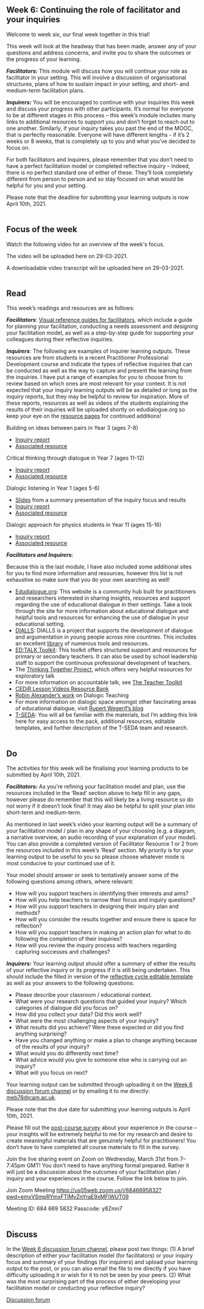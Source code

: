 ## Week 6: Continuing the role of facilitator and your inquiries


Welcome to week six, our final week together in this trial!

This week will look at the headway that has been made, answer any of your questions and address concerns, and invite you to share the outcomes or the progress of your learning. 

**_Facilitators:_** This module will discuss how you will continue your role as facilitator in your setting. This will involve a discussion of organisational structures, plans of how to sustain impact in your setting, and short- and medium-term facilitation plans.

**_Inquirers:_** You will be encouraged to continue with your inquiries this week and discuss your progress with other participants. It’s normal for everyone to be at different stages in this process – this week’s module includes many links to additional resources to support you and don’t forget to reach out to one another. Similarly, if your inquiry takes you past the end of the MOOC, that is perfectly reasonable. Everyone will have different lengths - if it’s 2 weeks or 8 weeks, that is completely up to you and what you’ve decided to focus on.

For both facilitators and inquirers, please remember that you don’t need to have a perfect facilitation model or completed reflective inquiry – indeed, there is no perfect standard one of either of these. They’ll look completely different from person to person and so stay focused on what would be helpful for you and your setting.

Please note that the deadline for submitting your learning outputs is now April 10th, 2021.
<br/><br/>
## Focus of the week

Watch the following video for an overview of the week's focus.

The video will be uploaded here on 29-03-2021.

A downloadable video transcript will be uploaded here on 29-03-2021.
<br/><br/>
## Read

This week’s readings and resources are as follows:

**_Facilitators_**: [Visual reference guides for facilitators](https://mbrugha.github.io/course-in-a-box/img/Facilitator_resources.doc.zip), which include a guide for planning your facilitation, conducting a needs assessment and designing your facilitation model, as well as a step-by-step guide for supporting your colleagues during their reflective inquiries.

**_Inquirers_**: The following are examples of Inquirer learning outputs. These resources are from students in a recent Practitioner Professional Development course and indicate the types of reflective inquiries that can be conducted as well as the way to capture and present the learning from the inquiries. I have put a range of examples for you to choose from to review based on which ones are most relevant for your context. It is not expected that your inquiry learning outputs will be as detailed or long as the inquiry reports, but they may be helpful to review for inspiration. More of these reports, resources as well as videos of the students explaining the results of their inquiries will be uploaded shortly on edudialogue.org so keep your eye on the [resource pages](https://www.edudialogue.org/resources/) for continued additions!

Building on ideas between pairs in Year 3 (ages 7-8)
* [Inquiry report](https://mbrugha.github.io/course-in-a-box/img/Building_on_ideas_year3_report.pdf) 
* [Associated resource](https://mbrugha.github.io/course-in-a-box/img/Building_on_ideas_year3_resource.pdf) 

Critical thinking through dialogue in Year 7 (ages 11-12)
* [Inquiry report](https://mbrugha.github.io/course-in-a-box/img/Critical_thinking_years7and8_report.pdf) 
* [Associated resource](https://mbrugha.github.io/course-in-a-box/img/Critical_thinking_years7and8_resource.pdf) 

Dialogic listening in Year 1 (ages 5-6)
* [Slides](https://mbrugha.github.io/course-in-a-box/img/Dialogic_listening_year1_presentation.pptx) from a summary presentation of the inquiry focus and results
* [Inquiry report](https://mbrugha.github.io/course-in-a-box/img/Dialogic_listening_year1_report.pdf)
* [Associated resource](https://mbrugha.github.io/course-in-a-box/img/Dialogic_listening_year1_resource.pdf) 

Dialogic approach for physics students in Year 11 (ages 15-16)
* [Inquiry report](https://mbrugha.github.io/course-in-a-box/img/Physics_year11_report.pdf) 
* [Associated resource](https://mbrugha.github.io/course-in-a-box/img/Physics_year11_resource.pdf) 

**_Facilitators and Inquirers_**:

Because this is the last module, I have also included some additional sites for you to find more information and resources, however this list is not exhaustive so make sure that you do your own searching as well!

* [Edudialogue.org](http://www.edudialogue.org): This website is a community hub built for practitioners and researchers interested in sharing insights, resources and support regarding the use of educational dialogue in their settings. Take a look through the site for more information about educational dialogue and helpful tools and resources for enhancing the use of dialogue in your educational setting.
* [DIALLS](http://dialls2020.eu/): DIALLS is a project that supports the development of dialogue and argumentation in young people across nine countries. This includes an excellent [library](https://dialls2020.eu/library-en/) of numerous tools and resources.
* [ED:TALK Toolkit](http://edtoolkit.educ.cam.ac.uk/toolkit/): This toolkit offers structured support and resources for primary or secondary teachers. It can also be used by school leadership staff to support the continuous professional development of teachers.
* The [Thinking Together Project](https://thinkingtogether.educ.cam.ac.uk/resources/), which offers very helpful resources for exploratory talk
* For more information on accountable talk, see [The Teacher Toolkit](https://www.theteachertoolkit.com/index.php/tool/accountable-discussions)
* [CEDiR Lesson Videos Resource Bank](https://sms.cam.ac.uk/collection/2827689)
* [Robin Alexander’s work](https://robinalexander.org.uk/dialogic-teaching/) on Dialogic Teaching
* For more information on dialogic space amongst other fascinating areas of educational dialogue, visit [Rupert Wegerif’s blog](https://www.rupertwegerif.name/blog)
* [T-SEDA](https://www.educ.cam.ac.uk/research/programmes/tseda/): You will all be familiar with the materials, but I’m adding this link here for easy access to the pack, additional resources, editable templates, and further description of the T-SEDA team and research.
<br/><br/>
## Do

The activities for this week will be finalising your learning products to be submitted by April 10th, 2021.

**_Facilitators:_** As you’re refining your facilitation model and plan, use the resources included in the ‘Read’ section above to help fill in any gaps, however please do remember that this will likely be a living resource so do not worry if it doesn’t look final! It may also be helpful to split your plan into short-term and medium-term.

As mentioned in last week’s video your learning output will be a summary of your facilitation model / plan in any shape of your choosing (e.g. a diagram, a narrative overview, an audio recording of your explanation of your model). You can also provide a completed version of Facilitator Resource 1 or 2 from the resources included in this week’s ‘Read’ section. My priority is for your learning output to be useful to you so please choose whatever mode is most conducive to your continued use of it. 

Your model should answer or seek to tentatively answer some of the following questions among others, where relevant:

* How will you support teachers in identifying their interests and aims?
* How will you help teachers to narrow their focus and inquiry questions?
* How will you support teachers in designing their inquiry plan and methods?
* How will you consider the results together and ensure there is space for reflection?
* How will you support teachers in making an action plan for what to do following the completion of their inquiries?
* How will you review the inquiry process with teachers regarding capturing successes and challenges?

**_Inquirers:_** Your learning output should offer a summary of either the results of your reflective inquiry or its progress if it is still being undertaken. This should include the filled in version of the [reflective cycle editable template](https://mbrugha.github.io/course-in-a-box/img/TSEDA_reflective_cycle.doc) as well as your answers to the following questions:

* Please describe your classroom / educational context.
* What were your research questions that guided your inquiry? Which categories of dialogue did you focus on?
* How did you collect your data? Did this work well?
* What were the most challenging aspects of your inquiry?
* What results did you achieve? Were these expected or did you find anything surprising?
* Have you changed anything or make a plan to change anything because of the results of your inquiry?
* What would you do differently next time?
* What advice would you give to someone else who is carrying out an inquiry?
* What will you focus on next?

Your learning output can be submitted through uploading it on the [Week 6 discussion forum channel](https://www.edudialogue.org/forum/dialogue-mooc-on-dialogue/week-6-continuing-the-role-of-facilitator-and-your-inquiries/) or by emailing it to me directly: meb78@cam.ac.uk.

Please note that the due date for submitting your learning outputs is April 10th, 2021.

Please fill out the [post-course survey](https://docs.google.com/forms/d/e/1FAIpQLSd2H32Va8aMIWmqaCXDmy9lXn4pDrEzLNj7nQLz52WZPgNn_A/viewform?usp=sf_link) about your experience in the course – your insights will be extremely helpful to me for my research and desire to create meaningful materials that are genuinely helpful for practitioners! You don’t have to have completed all course materials to fill in the survey. 

Join the live sharing event on Zoom on Wednesday, March 31st from 7–7:45pm GMT! You don’t need to have anything formal prepared. Rather it will just be a discussion about the outcomes of your facilitation plan / inquiry and your experiences in the course. Follow the link below to join.

Join Zoom Meeting
https://us05web.zoom.us/j/6846695832?pwd=emxVSmpRYmxFTlMyZnYraE9xMFlWUT09

Meeting ID: 684 669 5832
Passcode: y8Zmn7
<br/><br/>
## Discuss
In the [Week 6 discussion forum channel](https://www.edudialogue.org/forum/dialogue-mooc-on-dialogue/week-6-continuing-the-role-of-facilitator-and-your-inquiries/), please post two things: (1) A brief description of either your facilitation model (for facilitators) or your inquiry focus and summary of your findings (for inquirers) and upload your learning output to the post, or you can also email the file to me directly if you have difficulty uploading it or wish for it to not be seen by your peers. (2) What was the most surprising part of the process of either developing your facilitation model or conducting your reflective inquiry?

<a class="btn btn-primary" href="https://www.edudialogue.org/forum/?foro=signin#038;redirect_to=https%3A%2F%2Fwww.edudialogue.org%2Fforum%2Fdialogue-mooc-on-dialogue%2F"><i class="fa fa-home"></i> Discussion forum</a>
